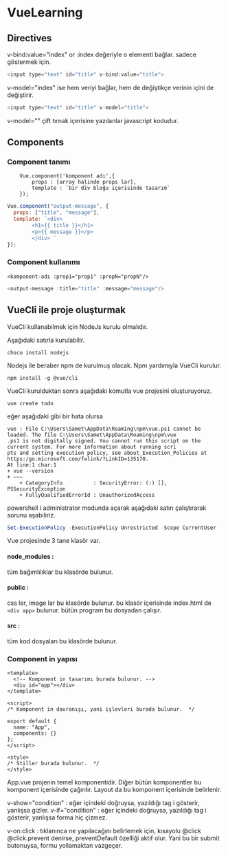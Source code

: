 # VueLearning

## Directives

v-bind:value="index" or :index değeriyle o elementi bağlar. sadece göstermek için.

```javascript
<input type="text" id="title" v-bind:value="title">
```

v-model="index" ise hem veriyi bağlar, hem de değiştikçe verinin içini de değiştirir.

```javascript
<input type="text" id="title" v-model="title">
```

v-model="" çift tırnak içerisine yazılanlar javascript kodudur.

## Components

### Component tanımı

```
    Vue.component('komponent adı',{
        props : [array halinde props lar],
        template : `bir div bloğu içerisinde tasarım`
    });
```

```javascript
Vue.component("output-message", {
  props: ["title", "message"],
  template: `<div>  
        <h1>{{ title }}</h1>
        <p>{{ message }}</p>
        </div> `
});
```

### Component kullanımı

```
<komponent-adı :prop1="prop1" :propN="propN"/>
```

```javascript
<output-message :title="title" :message="message"/>
```

## VueCli ile proje oluşturmak

VueCli kullanabilmek için NodeJs kurulu olmalıdır.

Aşağıdaki satırla kurulabilir.

```
choco install nodejs
```

Nodejs ile beraber npm de kurulmuş olacak. Npm yardımıyla VueCli kurulur.

```
npm install -g @vue/cli
```

VueCli kurulduktan sonra aşağıdaki komutla vue projesini oluşturuyoruz.

```
vue create todo
```

eğer aşağıdaki gibi bir hata olursa

```
vue : File C:\Users\Samet\AppData\Roaming\npm\vue.ps1 cannot be loaded. The file C:\Users\Samet\AppData\Roaming\npm\vue
.ps1 is not digitally signed. You cannot run this script on the current system. For more information about running scri
pts and setting execution policy, see about_Execution_Policies at https:/go.microsoft.com/fwlink/?LinkID=135170.
At line:1 char:1
+ vue --version
+ ~~~
    + CategoryInfo          : SecurityError: (:) [], PSSecurityException
    + FullyQualifiedErrorId : UnauthorizedAccess
```

powershell i administrator modunda açarak aşağıdaki satırı çalıştırarak sorunu aşabiliriz.

```powershell
Set-ExecutionPolicy -ExecutionPolicy Unrestricted -Scope CurrentUser
```

Vue projesinde 3 tane klasör var.

#### node_modules :

tüm bağımlılıklar bu klasörde bulunur.

#### public :

css ler, image lar bu klasörde bulunur. bu klasör içerisinde index.html de `<div app>` bulunur. bütün program bu dosyadan çalışır.

#### src :

tüm kod dosyaları bu klasörde bulunur.

### Component in yapısı

```vue
<template>
  <!-- Komponent in tasarımı burada bulunur. -->
  <div id="app"></div>
</template>

<script>
/* Komponent in davranışı, yani işlevleri burada bulunur.  */

export default {
  name: "App",
  components: {}
};
</script>

<style>
/* Stiller burada bulunur.  */
</style>
```

App.vue projenin temel komponentidir. Diğer bütün komponentler bu komponent içerisinde çağırılır. Layout da bu komponent içerisinde belirlenir.

v-show="condition" : eğer içindeki doğruysa, yazıldığı tag i gösterir, yanlışsa gizler.
v-if="condition" : eğer içindeki doğruysa, yazıldığı tag i gösterir, yanlışsa forma hiç çizmez.

v-on:click : tıklanınca ne yapılacağını belirlemek için, kısayolu @click
@click.prevent denirse, preventDefault özelliği aktif olur. Yani bu bir submit butonuysa, formu yollamaktan vazgeçer.
